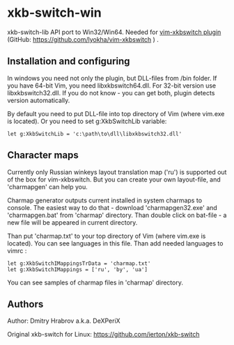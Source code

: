 xkb-switch-win
==============

xkb-switch-lib API port to Win32/Win64. Needed for [vim-xkbswitch plugin](http://www.vim.org/scripts/script.php?script_id=4503) (GitHub: https://github.com/lyokha/vim-xkbswitch ) .


Installation and configuring
----------------------------

In windows you need not only the plugin, but DLL-files from /bin folder. If you have 64-bit Vim, you need libxkbswitch64.dll. For 32-bit version use libxkbswitch32.dll. If you do not know - you can get both, plugin detects version automatically.

By default you need to put DLL-file into top directory of Vim (where vim.exe is located). Or you need to set g:XkbSwitchLib variable:

```vim
let g:XkbSwitchLib = 'c:\path\to\dll\libxkbswitch32.dll' 
```


Character maps
--------------

Currently only Russian winkeys layout translation map ('ru') is supported out of the box for vim-xkbswitch. But you can create your own layout-file, and 'charmapgen' can help you.

Charmap generator outputs current installed in system charmaps to console. The easiest way to do that - download 'charmapgen32.exe' and 'charmapgen.bat' from 'charmap' directory. Than double click on bat-file - a new file will be appeared in current directory.

Than put 'charmap.txt' to your top directory of Vim (where vim.exe is located). You can see languages in this file. Than add needed languages to vimrc :

```vim
let g:XkbSwitchIMappingsTrData = 'charmap.txt'
let g:XkbSwitchIMappings = ['ru', 'by', 'ua']
```

You can see samples of charmap files in 'charmap' directory.


Authors
-------

Author: Dmitry Hrabrov a.k.a. DeXPeriX


Original xkb-switch for Linux: https://github.com/ierton/xkb-switch 

